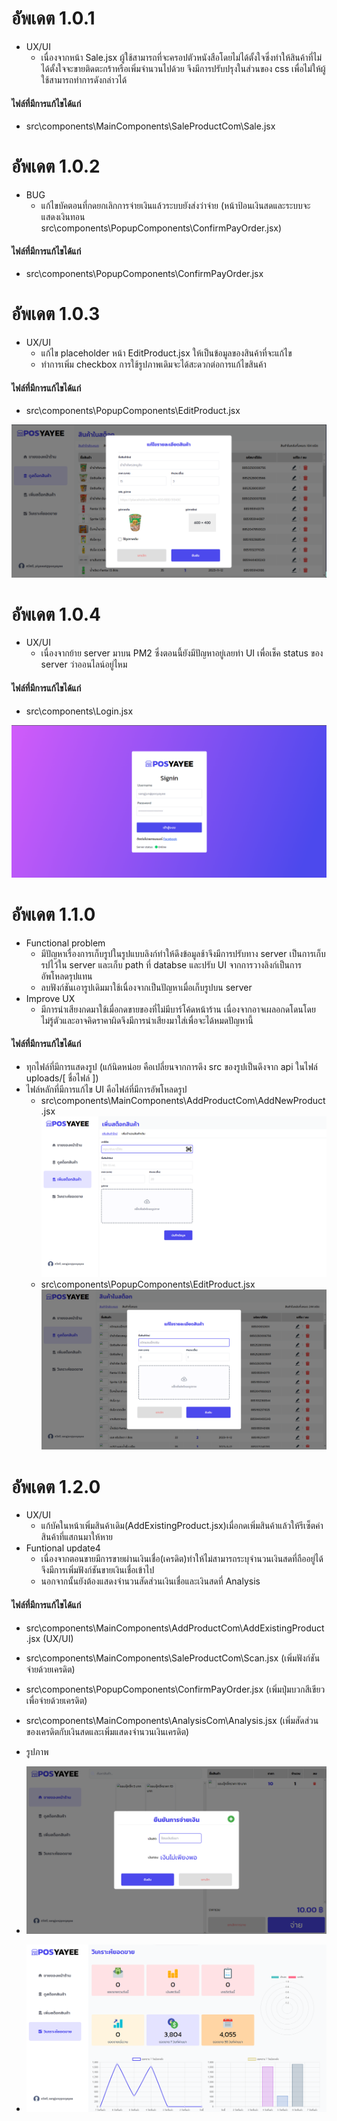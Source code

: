 # อัพเดต 1.0.1
- UX/UI
  - เนื่องจากหน้า Sale.jsx ผู้ใช้สามารถที่จะครอปตัวหนังสือโดยไม่ได้ตั้งใจซึ่งทำให้สินค้าที่ไม่ได้ตั้งใจจะขายติดตะกร้าหรือเพิ่มจำนวนไปด้วย จึงมีการปรับปรุงในส่วนของ css เพื่อไม่ให้ผู้ใช้สามารถทำการดังกล่าวได้

#### ไฟล์ที่มีการแก้ไขได้แก่ 
- src\components\MainComponents\SaleProductCom\Sale.jsx

# อัพเดต 1.0.2
- BUG
   - แก้ไขบัคตอนที่กดยกเลิกการจ่ายเงินแล้วระบบยังส่งว่าจ่าย (หน้าป้อนเงินสดและระบบจะแสดงเงินทอน src\components\PopupComponents\ConfirmPayOrder.jsx) 

#### ไฟล์ที่มีการแก้ไขได้แก่ 
- src\components\PopupComponents\ConfirmPayOrder.jsx

# อัพเดต 1.0.3
- UX/UI
   - แก้ไข placeholder หน้า EditProduct.jsx ให้เป็นข้อมูลของสินค้าที่จะแก้ไข
   - ทำการเพิ่ม checkbox การใช้รูปภาพเดิมจะได้สะดวกต่อการแก้ไขสินค้า

#### ไฟล์ที่มีการแก้ไขได้แก่ 
- src\components\PopupComponents\EditProduct.jsx

![image](image.update/update1.0.3-1.png)

# อัพเดต 1.0.4
- UX/UI
  - เนื่องจากย้าย server มาบน PM2 ซึ่งตอนนี้ยังมีปัญหาอยู่เลยทำ UI เพื่อเช็ค status ของ server ว่าออนไลน์อยู่ไหม

#### ไฟล์ที่มีการแก้ไขได้แก่ 
- src\components\Login.jsx

![image](image.update/update1.0.4-1.png)

# อัพเดต 1.1.0
  - Functional problem
    - มีปัญหาเรื่องการเก็บรูปในรูปแบบลิงก์ทำให้ดึงข้อมูลช้าจึงมีการปรับทาง server เป็นการเก็บรปไว้ใน server และเก็บ path ที่ databse และปรับ UI จากการวางลิงก์เป็นการอัพโหลดรุปแทน
    - ลบฟังก์ชันเอารูปเดิมมาใช้เนื่องจากเป็นปัญหาเมื่อเก็บรูปบน server
  - Improve UX
    - มีการนำเสียงกดมาใช้เมื่อกดขายของที่ไม่มีบาร์โค้ดหน้าร้าน เนื่องจากอาจเผลอกดโดนโดยไม่รู้ตัวและอาจคิดราคาผิดจึงมีการนำเสียงมาใส่เพื่อจะได้หมดปัญหานี้ 
#### ไฟล์ที่มีการแก้ไขได้แก่ 
  - ทุกไฟล์ที่มีการแสดงรูป (แก้นิดหน่อย คือเปลี่ยนจากการดึง src ของรูปเป็นดึงจาก api ในไฟล์ uploads/[ ชื่อไฟล์ ])
  - ไฟล์หลักที่มีการแก้ไข  UI คือไฟล์ที่มีการอัพโหลดรูป
    - src\components\MainComponents\AddProductCom\AddNewProduct.jsx
      ![image](image.update//update1.1.0-1.png)
    - src\components\PopupComponents\EditProduct.jsx
      ![image](image.update/update1.1.0-2.png)
# อัพเดต 1.2.0
  - UX/UI 
    - แก้บัคในหน้าเพิ่มสินค้าเดิม(AddExistingProduct.jsx)เมื่อกดเพิ่มสินค้าแล้วให้รีเซ็ตค่าสินค้าที่แสกนมาให้หาย 
  - Funtional update4
    - เนื่องจากตอนขายมีการขายผ่านเงินเชื่อ(เครดิต)ทำให้ไม่สามารถระบุจำนวนเงินสดที่ถืออยู่ได้ จึงมีการเพิ่มฟังก์ชันขายเงินเชื่อเข้าไป
    - นอกจากนั้นยังต้องแสดงจำนวนสัดส่วนเงินเชื่อและเงินสดที่ Analysis
#### ไฟล์ที่มีการแก้ไขได้แก่  
  - src\components\MainComponents\AddProductCom\AddExistingProduct.jsx (UX/UI)
  - src\components\MainComponents\SaleProductCom\Scan.jsx  (เพิ่มฟังก์ชันจ่ายด้วยเครดิต)
  - src\components\PopupComponents\ConfirmPayOrder.jsx (เพิ่มปุ่มบวกสีเขียวเพื่อจ่ายด้วยเครดิต)
  - src\components\MainComponents\AnalysisCom\Analysis.jsx (เพิ่มสัดส่วนของเครดิตกับเงินสดและเพิ่มแสดงจำนวนเงินเครดิต)

  - รูปภาพ
  - ![image](image.update/update1.2.0-1.png)
  - ![image](image.update/update1.2.0-2.png)